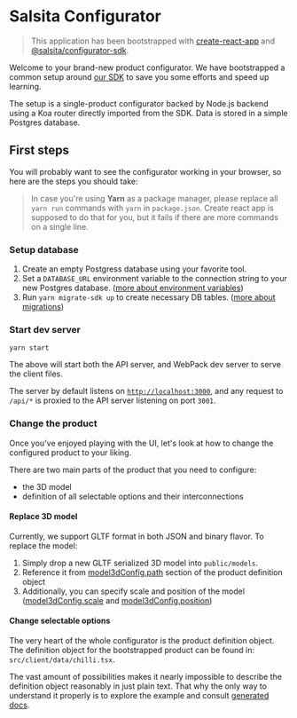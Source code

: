 # Salsita Configurator

> This application has been bootstrapped with [create-react-app](https://create-react-app.dev/) and [@salsita/configurator-sdk](https://www.npmjs.com/package/@salsita/configurator-sdk).

Welcome to your brand-new product configurator. We have bootstrapped a common setup around [our SDK](https://www.npmjs.com/package/@salsita/configurator-sdk) to save you some efforts and speed up learning.

The setup is a single-product configurator backed by Node.js backend using a Koa router directly imported from the SDK.
Data is stored in a simple Postgres database.

## First steps

You will probably want to see the configurator working in your browser, so here are the steps you should take:

> In case you're using **Yarn** as a package manager, please replace all `yarn run` commands with `yarn` in `package.json`.
> Create react app is supposed to do that for you, but it fails if there are more commands on a single line.

### Setup database

1. Create an empty Postgress database using your favorite tool.
1. Set a `DATABASE_URL` environment variable to the connection string to your new  Postgres database. ([more about environment variables](docs/environment-variables.md))
1. Run `yarn migrate-sdk up` to create necessary DB tables. ([more about migrations](https://github.com/salsita/configurator-sdk/blob/develop/sdk/docs/database.md#migrations))  

### Start dev server

```shell script
yarn start
```
The above will start both the API server, and WebPack dev server to serve the client files.

The server by default listens on [`http://localhost:3000`](http://localhost:3000),
and any request to `/api/*` is proxied to the API server listening on port `3001`.

### Change the product

Once you've enjoyed playing with the UI, let's look at how to change the configured product
to your liking.

There are two main parts of the product that you need to configure:
* the 3D model
* definition of all selectable options and their interconnections

#### Replace 3D model

Currently, we support GLTF format in both JSON and binary flavor. To replace the model:
1. Simply drop a new GLTF serialized 3D model into `public/models`.
1. Reference it from [model3dConfig.path](https://sdk.configurator.salsita.co/develop/interfaces/_client_index_.model3dconfig.html#path) section of the product definition object
1. Additionally, you can specify scale and position of the model ([model3dConfig.scale](https://sdk.configurator.salsita.co/develop/interfaces/_client_index_.model3dconfig.html#scale) and [model3dConfig.position](https://sdk.configurator.salsita.co/develop/interfaces/_client_index_.model3dconfig.html#position))

#### Change selectable options

The very heart of the whole configurator is the product definition object.
The definition object for the bootstrapped product can be found in: `src/client/data/chilli.tsx`.

The vast amount of possibilities makes it nearly impossible to describe the definition object
reasonably in just plain text. That why the only way to understand it properly is to explore
the example and consult [generated docs](https://sdk.configurator.salsita.co/develop/interfaces/_client_model_index_.product.html).
